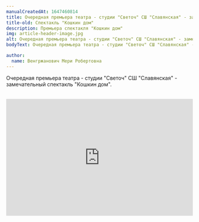 ```yaml
---
manualCreatedAt: 1647460814
title: Очередная премьера театра - студии "Светоч" СШ "Славянская" - замечательный спектакль "Кошкин дом".
title-old: Спектакль "Кошкин дом"
description: Премьера спектакля "Кошкин дом"
img: article-header-image.jpg
alt: Очередная премьера театра - студии "Светоч" СШ "Славянская" - замечательный спектакль "Кошкин дом". 
bodyText: Очередная премьера театра - студии "Светоч" СШ "Славянская" - замечательный спектакль "Кошкин дом".

author: 
  name: Венгржанович Мери Робертовна
---
```


<p>Очередная премьера театра - студии "Светоч" СШ "Славянская" - замечательный спектакль "Кошкин дом".</p>

<br>
<div style="text-align: center; max-width: 100%">
<iframe style="width: 560px; max-width: 100%" height="315" src="https://www.youtube.com/embed/mdFR1HYVZD8" title="YouTube video player" frameborder="0" allow="accelerometer; autoplay; clipboard-write; encrypted-media; gyroscope; picture-in-picture" allowfullscreen></iframe>
</div>


